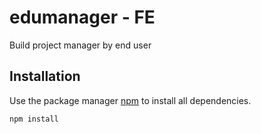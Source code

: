 # edumanager - FE
Build project manager by end user
## Installation

Use the package manager [npm](https://www.npmjs.com/) to install all dependencies.

```bash
npm install
```